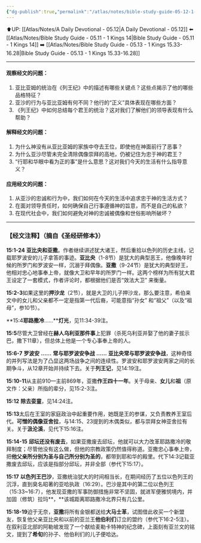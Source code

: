 ```yaml
---
{"dg-publish":true,"permalink":"/atlas/notes/bible-study-guide-05-12-1-kings-15-01-24/","noteIcon":""}
---
```


⬆️UP: [[Atlas/Notes/A Daily Devotional - 05.12\|A Daily Devotional - 05.12]]
⬅️ [[Atlas/Notes/Bible Study Guide - 05.11 - 1 Kings 14\|Bible Study Guide - 05.11 - 1 Kings 14]]
➡️ [[Atlas/Notes/Bible Study Guide - 05.13 - 1 Kings 15.33-16.28\|Bible Study Guide - 05.13 - 1 Kings 15.33-16.28]] 

---

#### 观察经文的问题：

1. 亚比亚姆的统治在《列王纪》中的描述有哪些关键点？这些点揭示了他的哪些品格特征？
2. 亚沙的行为与亚比亚姆有何不同？他行的“正义”具体表现在哪些方面？
3. 《列王纪》中如何总结每个君王的统治？这对我们了解他们的领导表现有什么帮助？

#### 解释经文的问题：

1. 为什么神没有从亚比亚姆的家族中夺去王位，即使他在神面前行了恶事？
2. 为什么亚沙尽管未完全清除偶像崇拜的高地，仍被记住为忠于神的君王？
3. “行耶和华眼中看为正的事”是什么意思？这对我们今天的生活有什么指导意义？

#### 应用经文的问题：

1. 从亚沙的忠诚和行为中，我们如何在今天的生活中追求忠于神的生活方式？
2. 在面对领导责任时，如何确保自己行事遵循神的旨意，而不是自己的私欲？
3. 在现代社会中，我们如何避免对神的忠诚被偶像和世俗影响所破坏？


---
### 【经文注释】（摘自《圣经研修本》）

**15:1-24** **亚比央和亚撒**。作者继续讲述犹大诸王，然后重拾以色列的历史主线，记载耶罗波安的儿子拿答的事迹。**亚比央**（1-8节）是犹大的典型恶王，他像晚年时候的所罗门和罗波安一样，沉溺于拜偶像。**亚撒**（9-24节）是犹大的典型好王，他相对忠心地事奉上帝，就像大卫和早年的所罗门一样。这两个榜样为所有犹大君王设定了一套模式，作者评论时，都根据他们是否“效法大卫” 来衡量。

**15:2-3**如果这里的**押沙龙**（2节），就是大卫的儿子押沙龙，那么要注意，希伯来文中的女儿和父亲都不一定是指第一代后裔，可能意指“孙女” 和“祖父”（以及“祖母”，参10节）。

**15:4****耶路撒冷****……****灯光**，见11:34-39注。

**15:5**尽管大卫曾经在**赫人乌利亚那件事**上犯罪（杀死乌利亚并娶了他的妻子拔示巴，撒下11章），但总体上他是一个专心事奉上帝的人。

**15:6-7** **罗波安** **……** **常与耶罗波安争战** **……** **亚比央常与耶罗波安争战**，这种奇怪的并列写法是为了凸显这两场战争之间的连续性。罗波安和耶罗波安两家之间的长期争斗，从12章开始并持续下去。关于**列王记**，见14:19注。

**15:10-11**从主前910—主前869年，亚撒**作王四十一年**。关于母亲、**女儿**和**祖**（原文作：父亲）所指的辈分，见15:2-3注。

**15:12** **除去娈童**，见14:24注。

**15:13**太后在王室的家庭政治中起重要作用，她既是王的参谋，又负责教养王室后代。**可憎的偶像亚舍拉**，与14:15、23提到的木偶类似，都与崇拜女神亚舍拉有关。关于**汲沦溪**，见代下15:16注。

**15:14-15** **邱坛还没有废去**，如果亚撒废去邱坛，他就可以大力改革耶路撒冷的敬拜制度；尽管他没有这么做，但他的宗教政策仍然值得称道。亚撒忠心事奉上帝，把**他父亲所分别为圣与自己所分别为圣的**，都带到耶和华的殿里。代下14:3记载亚撒废去邱坛，应该是指部分邱坛，并非全部（参代下15:17）。

**15:17** **以色列王巴沙**，亚撒统治犹大的时间相当长，在期间经历了五位以色列王的沉浮，直到臭名昭著的亚哈执政（16:29）。巴沙是其中的第二位以色列王（15:33~16:7），他发现亚撒的军事防御措施非常不坚固，就进军便雅悯境内，并加固（修筑）拉玛**，**该城距离耶路撒冷北界只有几公里。

**15:18-19**迫于无奈，**亚撒**将所有金银都送给**大马士革**，试图借此收买一个新盟友，恢复他父亲亚比央和以前的亚兰王**他伯利们**订立的盟约（参代下16:2-5注）。在叙利亚北部的阿勒坡发现了一个献给麦勒卡特神的纪念碑，上面刻有亚兰文的铭文，提到了**希旬**的孙子、他伯利们的儿子便哈达。